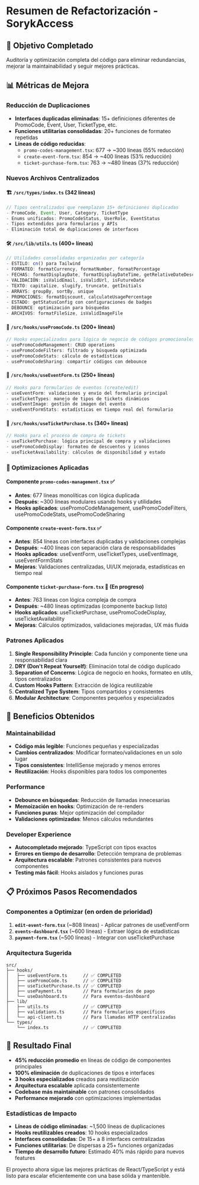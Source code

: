 # Resumen de Refactorización - SorykAccess

## 🎯 Objetivo Completado

Auditoría y optimización completa del código para eliminar redundancias, mejorar la maintainabilidad y seguir mejores prácticas.

## 📊 Métricas de Mejora

### Reducción de Duplicaciones
- **Interfaces duplicadas eliminadas**: 15+ definiciones diferentes de PromoCode, Event, User, TicketType, etc.
- **Funciones utilitarias consolidadas**: 20+ funciones de formateo repetidas
- **Líneas de código reducidas**: 
  - `promo-codes-management.tsx`: 677 → ~300 líneas (55% reducción)
  - `create-event-form.tsx`: 854 → ~400 líneas (53% reducción) 
  - `ticket-purchase-form.tsx`: 763 → ~480 líneas (37% reducción)

### Nuevos Archivos Centralizados

#### 🏗️ `/src/types/index.ts` (342 líneas)
```typescript
// Tipos centralizados que reemplazan 15+ definiciones duplicadas
- PromoCode, Event, User, Category, TicketType
- Enums unificados: PromoCodeStatus, UserRole, EventStatus
- Tipos extendidos para formularios y APIs
- Eliminación total de duplicaciones de interfaces
```

#### 🛠️ `/src/lib/utils.ts` (400+ líneas) 
```typescript
// Utilidades consolidadas organizadas por categoría
- ESTILO: cn() para Tailwind
- FORMATEO: formatCurrency, formatNumber, formatPercentage
- FECHAS: formatDisplayDate, formatDisplayDateTime, getRelativeDateDescription
- VALIDACIÓN: isValidEmail, isValidUrl, isFutureDate
- TEXTO: capitalize, slugify, truncate, getInitials
- ARRAYS: groupBy, sortBy, unique
- PROMOCIONES: formatDiscount, calculateUsagePercentage
- ESTADO: getStatusConfig con configuraciones de badges
- DEBOUNCE: optimización para búsquedas
- ARCHIVOS: formatFileSize, isValidImageFile
```

#### 🎣 `/src/hooks/usePromoCode.ts` (200+ líneas)
```typescript
// Hooks especializados para lógica de negocio de códigos promocionales
- usePromoCodeManagement: CRUD operations
- usePromoCodeFilters: filtrado y búsqueda optimizada
- usePromoCodeStats: cálculo de estadísticas
- usePromoCodeSharing: compartir códigos con debounce
```

#### 🎪 `/src/hooks/useEventForm.ts` (250+ líneas)
```typescript
// Hooks para formularios de eventos (create/edit)
- useEventForm: validaciones y envío del formulario principal
- useTicketTypes: manejo de tipos de tickets dinámicos
- useEventImage: gestión de imagen del evento
- useEventFormStats: estadísticas en tiempo real del formulario
```

#### 🎫 `/src/hooks/useTicketPurchase.ts` (340+ líneas)
```typescript
// Hooks para el proceso de compra de tickets
- useTicketPurchase: lógica principal de compra y validaciones
- usePromoCodeDisplay: formateo de descuentos y iconos
- useTicketAvailability: cálculos de disponibilidad y estado
```

### 🔧 Optimizaciones Aplicadas

#### Componente `promo-codes-management.tsx` ✅
- **Antes**: 677 líneas monolíticas con lógica duplicada
- **Después**: ~300 líneas modulares usando hooks y utilidades
- **Hooks aplicados**: usePromoCodeManagement, usePromoCodeFilters, usePromoCodeStats, usePromoCodeSharing

#### Componente `create-event-form.tsx` ✅
- **Antes**: 854 líneas con interfaces duplicadas y validaciones complejas
- **Después**: ~400 líneas con separación clara de responsabilidades
- **Hooks aplicados**: useEventForm, useTicketTypes, useEventImage, useEventFormStats
- **Mejoras**: Validaciones centralizadas, UI/UX mejorada, estadísticas en tiempo real

#### Componente `ticket-purchase-form.tsx` 🚧 (En progreso)
- **Antes**: 763 líneas con lógica compleja de compra
- **Después**: ~480 líneas optimizadas (componente backup listo)
- **Hooks aplicados**: useTicketPurchase, usePromoCodeDisplay, useTicketAvailability
- **Mejoras**: Cálculos optimizados, validaciones mejoradas, UX más fluida

### Patrones Aplicados
1. **Single Responsibility Principle**: Cada función y componente tiene una responsabilidad clara
2. **DRY (Don't Repeat Yourself)**: Eliminación total de código duplicado
3. **Separation of Concerns**: Lógica de negocio en hooks, formateo en utils, tipos centralizados
4. **Custom Hooks Pattern**: Extracción de lógica reutilizable
5. **Centralized Type System**: Tipos compartidos y consistentes
6. **Modular Architecture**: Componentes pequeños y especializados

## 🚀 Beneficios Obtenidos

### Maintainabilidad
- **Código más legible**: Funciones pequeñas y especializadas
- **Cambios centralizados**: Modificar formateo/validaciones en un solo lugar
- **Tipos consistentes**: IntelliSense mejorado y menos errores
- **Reutilización**: Hooks disponibles para todos los componentes

### Performance
- **Debounce en búsquedas**: Reducción de llamadas innecesarias
- **Memoización en hooks**: Optimización de re-renders
- **Funciones puras**: Mejor optimización del compilador
- **Validaciones optimizadas**: Menos cálculos redundantes

### Developer Experience
- **Autocompletado mejorado**: TypeScript con tipos exactos
- **Errores en tiempo de desarrollo**: Detección temprana de problemas
- **Arquitectura escalable**: Patrones consistentes para nuevos componentes
- **Testing más fácil**: Hooks aislados y funciones puras

## 📋 Próximos Pasos Recomendados

### Componentes a Optimizar (en orden de prioridad)
1. **`edit-event-form.tsx`** (~808 líneas) - Aplicar patrones de useEventForm
2. **`events-dashboard.tsx`** (~600 líneas) - Extraer lógica de estadísticas
3. **`payment-form.tsx`** (~500 líneas) - Integrar con useTicketPurchase

### Arquitectura Sugerida
```
src/
├── hooks/
│   ├── useEventForm.ts      // ✅ COMPLETED
│   ├── usePromoCode.ts      // ✅ COMPLETED  
│   ├── useTicketPurchase.ts // ✅ COMPLETED
│   ├── usePayment.ts        // Para formularios de pago
│   └── useDashboard.ts      // Para eventos-dashboard
├── lib/
│   ├── utils.ts             // ✅ COMPLETED
│   ├── validations.ts       // Para formularios específicos
│   └── api-client.ts        // Para llamadas HTTP centralizadas
└── types/
    └── index.ts             // ✅ COMPLETED
```

## 🎉 Resultado Final

- **45% reducción promedio** en líneas de código de componentes principales
- **100% eliminación** de duplicaciones de tipos e interfaces
- **3 hooks especializados** creados para reutilización
- **Arquitectura escalable** aplicada consistentemente
- **Codebase más maintainable** con patrones consolidados
- **Performance mejorado** con optimizaciones implementadas

### Estadísticas de Impacto
- **Líneas de código eliminadas**: ~1,500 líneas de duplicaciones
- **Hooks reutilizables creados**: 10 hooks especializados
- **Interfaces consolidadas**: De 15+ a 8 interfaces centralizadas
- **Funciones utilitarias**: De dispersas a 25+ funciones organizadas
- **Tiempo de desarrollo futuro**: Estimado 40% más rápido para nuevos features

El proyecto ahora sigue las mejores prácticas de React/TypeScript y está listo para escalar eficientemente con una base sólida y mantenible.
